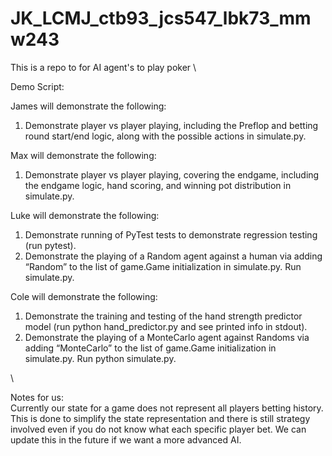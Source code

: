 # JK_LCMJ_ctb93_jcs547_lbk73_mmw243
This is a repo to for AI agent's to play poker \

Demo Script:

James will demonstrate the following:
1. Demonstrate player vs player playing, including the Preflop and betting round start/end logic, along with the possible actions in simulate.py.

Max will demonstrate the following:
1. Demonstrate player vs player playing, covering the endgame, including the endgame logic, hand scoring, and winning pot distribution in simulate.py.

Luke will demonstrate the following:
1. Demonstrate running of PyTest tests to demonstrate regression testing (run pytest).
2. Demonstrate the playing of a Random agent against a human via adding “Random” to the list of game.Game initialization in simulate.py. Run simulate.py.

Cole will demonstrate the following:
1. Demonstrate the training and testing of the hand strength predictor model (run python hand_predictor.py and see printed info in stdout).
2. Demonstrate the playing of a MonteCarlo agent against Randoms via adding “MonteCarlo” to the list of game.Game initialization in simulate.py. Run python simulate.py.

\ 

Notes for us: \
Currently our state for a game does not represent all players betting history. This is done to 
simplify the state representation and there is still strategy involved even if you do not know
what each specific player bet. We can update this in the future if we want a more advanced AI.